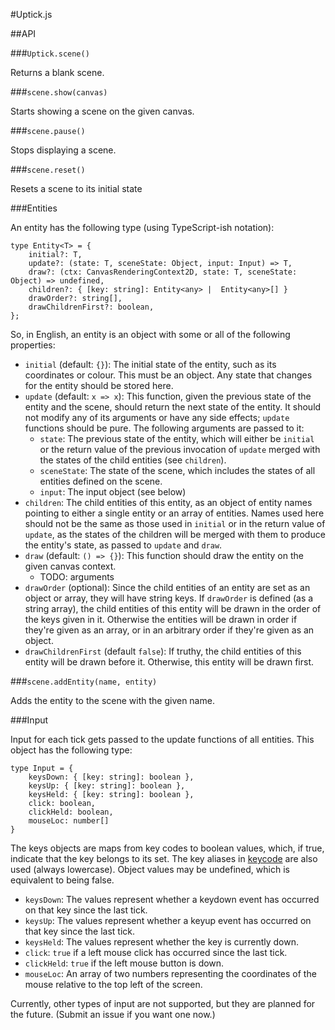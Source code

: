 #Uptick.js

##API

###`Uptick.scene()`

Returns a blank scene.

###`scene.show(canvas)`

Starts showing a scene on the given canvas.

###`scene.pause()`

Stops displaying a scene.

###`scene.reset()`

Resets a scene to its initial state

###Entities

An entity has the following type (using TypeScript-ish notation):

```
type Entity<T> = {
	initial?: T,
	update?: (state: T, sceneState: Object, input: Input) => T,
	draw?: (ctx: CanvasRenderingContext2D, state: T, sceneState: Object) => undefined,
	children?: { [key: string]: Entity<any> |  Entity<any>[] }
	drawOrder?: string[],
	drawChildrenFirst?: boolean,
};
```

So, in English, an entity is an object with some or all of the following properties:

- `initial` (default: `{}`): The initial state of the entity, such as its coordinates or colour. This must be an object. Any state that changes for the entity should be stored here.
- `update` (default: `x => x`): This function, given the previous state of the entity and the scene, should return the next state of the entity. It should not modify any of its arguments or have any side effects; `update` functions should be pure. The following arguments are passed to it:
	- `state`: The previous state of the entity, which will either be `initial` or the return value of the previous invocation of `update` merged with the states of the child entities (see `children`).
	- `sceneState`: The state of the scene, which includes the states of all entities defined on the scene.
	- `input`: The input object (see below)
- `children`: The child entities of this entity, as an object of entity names pointing to either a single entity or an array of entities. Names used here should not be the same as those used in `initial` or in the return value of `update`, as the states of the children will be merged with them to produce the entity's state, as passed to `update` and `draw`.
- `draw` (default: `() => {}`): This function should draw the entity on the given canvas context.
	- TODO: arguments
- `drawOrder` (optional): Since the child entities of an entity are set as an object or array, they will have string keys. If `drawOrder` is defined (as a string array), the child entities of this entity will be drawn in the order of the keys given in it. Otherwise the entities will be drawn in order if they're given as an array, or in an arbitrary order if they're given as an object.
- `drawChildrenFirst` (default `false`): If truthy, the child entities of this entity will be drawn before it. Otherwise, this entity will be drawn first.

###`scene.addEntity(name, entity)`

Adds the entity to the scene with the given name.

###Input

Input for each tick gets passed to the update functions of all entities. This object has the following type:

```
type Input = {
	keysDown: { [key: string]: boolean },
	keysUp: { [key: string]: boolean },
	keysHeld: { [key: string]: boolean },
	click: boolean,
	clickHeld: boolean,
	mouseLoc: number[]
}
```

The keys objects are maps from key codes to boolean values, which, if true, indicate that the key belongs to its set. The key aliases in [keycode](https://www.npmjs.org/package/keycode) are also used (always lowercase). Object values may be undefined, which is equivalent to being false.

- `keysDown`: The values represent whether a keydown event has occurred on that key since the last tick.
- `keysUp`: The values represent whether a keyup event has occurred on that key since the last tick.
- `keysHeld`: The values represent whether the key is currently down.
- `click`: `true` if a left mouse click has occurred since the last tick.
- `clickHeld`: `true` if the left mouse button is down.
- `mouseLoc`: An array of two numbers representing the coordinates of the mouse relative to the top left of the screen.

Currently, other types of input are not supported, but they are planned for the future. (Submit an issue if you want one now.)
